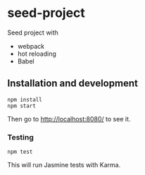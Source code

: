 # seed-project

Seed project with
- webpack
- hot reloading
- Babel

## Installation and development

```
npm install
npm start
```

Then go to [http://localhost:8080/](http://localhost:8080/) to see it.

### Testing

```
npm test
```

This will run Jasmine tests with Karma.
